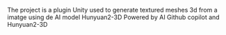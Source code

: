 The project is a plugin Unity used to generate textured meshes 3d from a imatge using de AI model Hunyuan2-3D
Powered by AI Github copilot and Hunyuan2-3D
